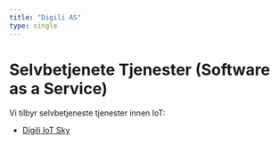```yaml
---
title: "Digili AS"
type: single
---
```


# Selvbetjenete Tjenester (Software as a Service)

Vi tilbyr selvbetjeneste tjenester innen IoT:

* [Digili IoT Sky](https://iot.sky.digili.no)

